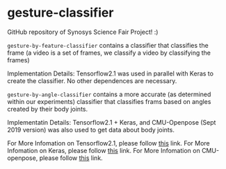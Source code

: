 # gesture-classifier

GitHub repository of Synosys Science Fair Project! :) 

`gesture-by-feature-classifier` contains a classifier that 
classifies the frame (a video is a set of frames, we classify a video by classifying the frames)

Implementation Details: Tensorflow2.1 was used in parallel with Keras to create the classifier. No 
other dependences are necessary.

`gesture-by-angle-classifier` contains a more accurate (as determined within our experiments) 
classifier that classifies frams based on angles created by their body joints.

Implementatin Details: Tensorflow2.1 + Keras, and CMU-Openpose (Sept 2019 version) was also used to get data 
about body joints.

For More Infomation on Tensorflow2.1, please follow [this](https://www.tensorflow.org/) link.
For More Infomation on Keras, please follow [this](https://keras.io/) link.
For More Infomation on CMU-openpose, please follow [this](https://github.com/CMU-Perceptual-Computing-Lab/openpose) link.